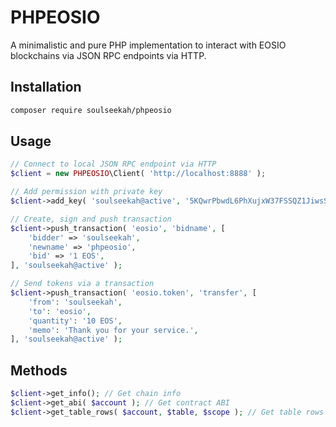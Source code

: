 # PHPEOSIO

A minimalistic and pure PHP implementation to interact with EOSIO blockchains via JSON RPC endpoints via HTTP.

## Installation

```bash
composer require soulseekah/phpeosio
```

## Usage

```php
// Connect to local JSON RPC endpoint via HTTP
$client = new PHPEOSIO\Client( 'http://localhost:8888' );

// Add permission with private key
$client->add_key( 'soulseekah@active', '5KQwrPbwdL6PhXujxW37FSSQZ1JiwsST4cqQzDeyXtP79zkvFD3' );

// Create, sign and push transaction
$client->push_transaction( 'eosio', 'bidname', [
	'bidder' => 'soulseekah',
	'newname' => 'phpeosio',
	'bid' => '1 EOS',
], 'soulseekah@active' );

// Send tokens via a transaction
$client->push_transaction( 'eosio.token', 'transfer', [
	'from': 'soulseekah',
	'to': 'eosio',
	'quantity': '10 EOS',
	'memo': 'Thank you for your service.',
], 'soulseekah@active' );
```

## Methods

```php
$client->get_info(); // Get chain info
$client->get_abi( $account ); // Get contract ABI
$client->get_table_rows( $account, $table, $scope ); // Get table rows
```
